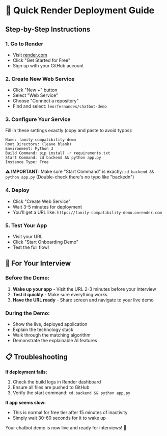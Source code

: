 # 🚀 Quick Render Deployment Guide

## Step-by-Step Instructions

### 1. Go to Render
- Visit [render.com](https://render.com)
- Click "Get Started for Free"
- Sign up with your GitHub account

### 2. Create New Web Service
- Click "New +" button
- Select "Web Service"
- Choose "Connect a repository"
- Find and select: `leorfernandes/chatbot-demo`

### 3. Configure Your Service
Fill in these settings exactly (copy and paste to avoid typos):

```
Name: family-compatibility-demo
Root Directory: (leave blank)
Environment: Python 3
Build Command: pip install -r requirements.txt
Start Command: cd backend && python app.py
Instance Type: Free
```

⚠️ **IMPORTANT**: Make sure "Start Command" is exactly: `cd backend && python app.py`
(Double-check there's no typo like "backedn")

### 4. Deploy
- Click "Create Web Service"
- Wait 3-5 minutes for deployment
- You'll get a URL like: `https://family-compatibility-demo.onrender.com`

### 5. Test Your App
- Visit your URL
- Click "Start Onboarding Demo"
- Test the full flow!

## 🎯 For Your Interview

### Before the Demo:
1. **Wake up your app** - Visit the URL 2-3 minutes before your interview
2. **Test it quickly** - Make sure everything works
3. **Have the URL ready** - Share screen and navigate to your live demo

### During the Demo:
- Show the live, deployed application
- Explain the technology stack
- Walk through the matching algorithm
- Demonstrate the explainable AI features

## 📋 Troubleshooting

**If deployment fails:**
1. Check the build logs in Render dashboard
2. Ensure all files are pushed to GitHub
3. Verify the start command: `cd backend && python app.py`

**If app seems slow:**
- This is normal for free tier after 15 minutes of inactivity
- Simply wait 30-60 seconds for it to wake up

Your chatbot demo is now live and ready for interviews! 🎉
